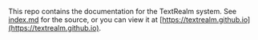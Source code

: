 This repo contains the documentation for the TextRealm system. See [index.md](index.md) for the source, or you can view it at [https://textrealm.github.io](https://textrealm.github.io).
